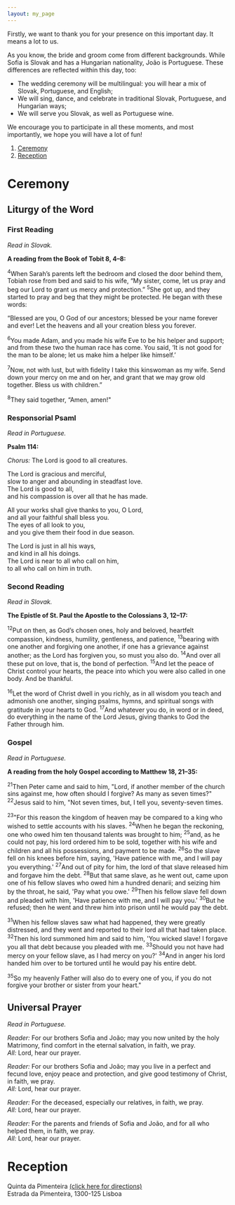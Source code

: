 ```yaml
---
layout: my_page
---
```


Firstly, we want to thank you for your presence on this important day. It means a lot to us.

As you know, the bride and groom come from different backgrounds. While Sofia is Slovak and has a Hungarian nationality, João is Portuguese. These differences are reflected within this day, too:

* The wedding ceremony will be multilingual: you will hear a mix of Slovak, Portuguese, and English;
* We will sing, dance, and celebrate in traditional Slovak, Portuguese, and Hungarian ways;
* We will serve you Slovak, as well as Portuguese wine.

We encourage you to participate in all these moments, and most importantly, we hope you will have a lot of fun!

1. [Ceremony](#ceremony)
2. [Reception](#reception)


# Ceremony

## Liturgy of the Word

### First Reading

_Read in Slovak._

**A reading from the Book of Tobit 8, 4–8:**

<sup>4</sup>When Sarah’s parents left the bedroom and closed the door behind them, Tobiah rose from bed and said to his wife, “My sister, come, let us pray and beg our Lord to grant us mercy and protection.” <sup>5</sup>She got up, and they started to pray and beg that they might be protected. He began with these words:

“Blessed are you, O God of our ancestors; blessed be your name forever and ever!
Let the heavens and all your creation bless you forever.

<sup>6</sup>You made Adam, and you made his wife Eve to be his helper and support; and from these two the human race has come.
You said, ‘It is not good for the man to be alone; let us make him a helper like himself.’

<sup>7</sup>Now, not with lust, but with fidelity I take this kinswoman as my wife.
Send down your mercy on me and on her, and grant that we may grow old together.
Bless us with children.”

<sup>8</sup>They said together, “Amen, amen!"

### Responsorial Psaml

_Read in Portuguese._

**Psalm 114:**

_Chorus:_ The Lord is good to all creatures.

The Lord is gracious and merciful,  
slow to anger and abounding in steadfast love.  
The Lord is good to all,  
and his compassion is over all that he has made.

All your works shall give thanks to you, O Lord,  
and all your faithful shall bless you.  
The eyes of all look to you,  
and you give them their food in due season.

The Lord is just in all his ways,  
and kind in all his doings.  
The Lord is near to all who call on him,  
to all who call on him in truth.

### Second Reading

_Read in Slovak._

**The Epistle of St. Paul the Apostle to the Colossians 3, 12–17:**

<sup>12</sup>Put on then, as God’s chosen ones, holy and beloved, heartfelt compassion, kindness, humility, gentleness, and patience, <sup>13</sup>bearing with one another and forgiving one another, if one has a grievance against another; as the Lord has forgiven you, so must you also do. <sup>14</sup>And over all these put on love, that is, the bond of perfection. <sup>15</sup>And let the peace of Christ control your hearts, the peace into which you were also called in one body. And be thankful.

<sup>16</sup>Let the word of Christ dwell in you richly, as in all wisdom you teach and admonish one another, singing psalms, hymns, and spiritual songs with gratitude in your hearts to God. <sup>17</sup>And whatever you do, in word or in deed, do everything in the name of the Lord Jesus, giving thanks to God the Father through him.

### Gospel

_Read in Portuguese._

**A reading from the holy Gospel according to Matthew 18, 21–35:**

<sup>21</sup>Then Peter came and said to him, "Lord, if another member of the
church sins against me, how often should I forgive? As many as seven
times?" <sup>22</sup>Jesus said to him, "Not seven times, but, I tell you, seventy-seven times.

<sup>23</sup>"For this reason the kingdom of heaven may be compared to a king who wished to settle accounts with his slaves. <sup>24</sup>When he began the reckoning, one who owed him ten thousand talents was brought to him; <sup>25</sup>and, as he could not pay, his lord ordered him to be sold, together with his wife and children and all his possessions, and payment to be made. <sup>26</sup>So the slave fell on his knees before him, saying, 'Have patience with me, and I will pay you everything.' <sup>27</sup>And out of pity for him, the lord of that slave released him and forgave him the debt. <sup>28</sup>But that same slave, as he went out, came upon one of his fellow slaves who owed him a hundred denarii; and seizing him by the throat, he said, 'Pay what you owe.' <sup>29</sup>Then his fellow slave fell down and pleaded with him, 'Have patience with me, and I will pay you.' <sup>30</sup>But he refused; then he went and threw him into prison until he would pay the debt. 

<sup>31</sup>When his fellow slaves saw what had happened, they were greatly distressed, and they went and reported to their lord all that had taken place. <sup>32</sup>Then his lord summoned him and said to him, 'You wicked slave! I forgave you all that debt because you pleaded with me. <sup>33</sup>Should you not have had mercy on your fellow slave, as I had mercy on you?' <sup>34</sup>And in anger his lord handed him over to be tortured until he would pay his entire debt.

<sup>35</sup>So my heavenly Father will also do to every one of you, if you do not forgive your brother or sister from your heart."

## Universal Prayer

_Read in Portuguese._

_Reader:_ For our brothers Sofia and João; may you now united by the holy Matrimony, find comfort in the eternal salvation, in faith, we pray.  
_All:_ Lord, hear our prayer.

_Reader:_ For our brothers Sofia and João; may you live in a perfect and fecund love, enjoy peace and protection, and give good testimony of Christ, in faith, we pray.  
_All:_ Lord, hear our prayer.

_Reader:_ For the deceased, especially our relatives, in faith, we pray.  
_All:_ Lord, hear our prayer.

_Reader:_ For the parents and friends of Sofia and João, and for all who helped them, in faith, we pray.  
_All:_ Lord, hear our prayer.

# Reception

Quinta da Pimenteira  [(click here for directions)](https://goo.gl/maps/Aw9FmwJojmVdsEvVA)  
Estrada da Pimenteira, 1300-125 Lisboa
